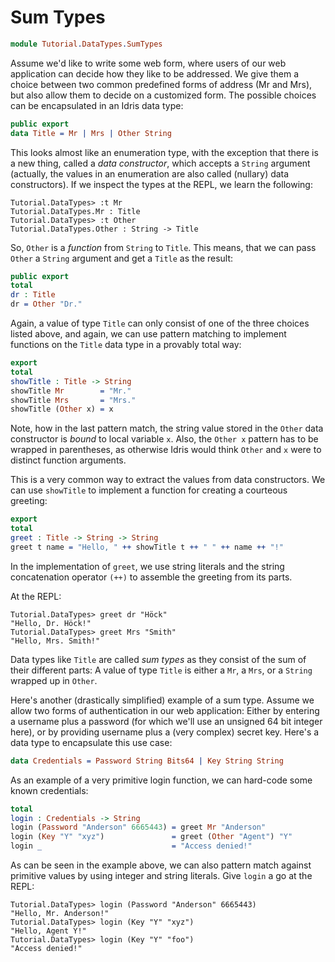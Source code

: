# Sum Types

```idris
module Tutorial.DataTypes.SumTypes
```

Assume we'd like to write some web form, where users of our web application can decide how they like to be addressed. We give them a choice between two common predefined forms of address (Mr and Mrs), but also allow them to decide on a customized form. The possible choices can be encapsulated in an Idris data type:

```idris
public export
data Title = Mr | Mrs | Other String
```

This looks almost like an enumeration type, with the exception that there is a new thing, called a *data constructor*, which accepts a `String` argument (actually, the values in an enumeration are also called (nullary) data constructors). If we inspect the types at the REPL, we learn the following:

```repl
Tutorial.DataTypes> :t Mr
Tutorial.DataTypes.Mr : Title
Tutorial.DataTypes> :t Other
Tutorial.DataTypes.Other : String -> Title
```

So, `Other` is a *function* from `String` to `Title`. This means, that we can pass `Other` a `String` argument and get a `Title` as the result:

```idris
public export
total
dr : Title
dr = Other "Dr."
```

Again, a value of type `Title` can only consist of one of the three choices listed above, and again, we can use pattern matching to implement functions on the `Title` data type in a provably total way:

```idris
export
total
showTitle : Title -> String
showTitle Mr        = "Mr."
showTitle Mrs       = "Mrs."
showTitle (Other x) = x
```

Note, how in the last pattern match, the string value stored in the `Other` data constructor is *bound* to local variable `x`. Also, the `Other x` pattern has to be wrapped in parentheses, as otherwise Idris would think `Other` and `x` were to distinct function arguments.

This is a very common way to extract the values from data constructors. We can use `showTitle` to implement a function for creating a courteous greeting:

```idris
export
total
greet : Title -> String -> String
greet t name = "Hello, " ++ showTitle t ++ " " ++ name ++ "!"
```

In the implementation of `greet`, we use string literals and the string concatenation operator `(++)` to assemble the greeting from its parts.

At the REPL:

```repl
Tutorial.DataTypes> greet dr "Höck"
"Hello, Dr. Höck!"
Tutorial.DataTypes> greet Mrs "Smith"
"Hello, Mrs. Smith!"
```

Data types like `Title` are called *sum types* as they consist of the sum of their different parts: A value of type `Title` is either a `Mr`, a `Mrs`, or a `String` wrapped up in `Other`.

Here's another (drastically simplified) example of a sum type. Assume we allow two forms of authentication in our web application: Either by entering a username plus a password (for which we'll use an unsigned 64 bit integer here), or by providing username plus a (very complex) secret key. Here's a data type to encapsulate this use case:

```idris
data Credentials = Password String Bits64 | Key String String
```

As an example of a very primitive login function, we can hard-code some known credentials:

```idris
total
login : Credentials -> String
login (Password "Anderson" 6665443) = greet Mr "Anderson"
login (Key "Y" "xyz")               = greet (Other "Agent") "Y"
login _                             = "Access denied!"
```

As can be seen in the example above, we can also pattern match against primitive values by using integer and string literals. Give `login` a go at the REPL:

```repl
Tutorial.DataTypes> login (Password "Anderson" 6665443)
"Hello, Mr. Anderson!"
Tutorial.DataTypes> login (Key "Y" "xyz")
"Hello, Agent Y!"
Tutorial.DataTypes> login (Key "Y" "foo")
"Access denied!"
```

<!-- vi: filetype=idris2:syntax=markdown
-->
